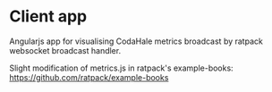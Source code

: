 Client app
==========

Angularjs app for visualising  CodaHale metrics broadcast by ratpack websocket broadcast handler.

Slight modification of metrics.js in ratpack's example-books:
https://github.com/ratpack/example-books
